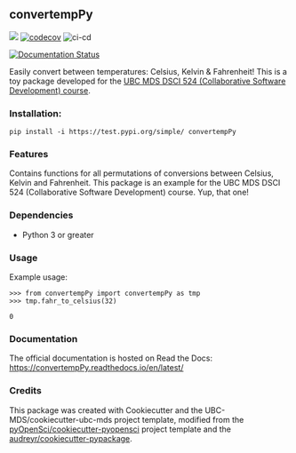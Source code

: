 ## convertempPy 

![](https://github.com/ttimbers/convertempPy/workflows/build/badge.svg) [![codecov](https://codecov.io/gh/ttimbers/convertempPy/branch/master/graph/badge.svg)](https://codecov.io/gh/ttimbers/convertempPy) ![ci-cd](https://github.com/ttimbers/convertempPy/actions/workflows/ci-cd.yml)

[![Documentation Status](https://readthedocs.org/projects/convertemppy/badge/?version=latest)](https://convertemppy.readthedocs.io/en/latest/?badge=latest)

Easily convert between temperatures: Celsius, Kelvin & Fahrenheit! This is a toy package developed for the [UBC MDS DSCI 524 (Collaborative Software Development) course](https://github.com/UBC-MDS/DSCI_524_collab-sw-dev). 

### Installation:

```
pip install -i https://test.pypi.org/simple/ convertempPy
```

### Features
Contains functions for all permutations of conversions between Celsius, Kelvin and Fahrenheit. This package is an example for the UBC MDS DSCI 524 (Collaborative Software Development) course. Yup, that one!

### Dependencies

- Python 3 or greater

### Usage

Example usage:
```
>>> from convertempPy import convertempPy as tmp
>>> tmp.fahr_to_celsius(32)
```

```
0
```

### Documentation
The official documentation is hosted on Read the Docs: <https://convertempPy.readthedocs.io/en/latest/>

### Credits
This package was created with Cookiecutter and the UBC-MDS/cookiecutter-ubc-mds project template, modified from the [pyOpenSci/cookiecutter-pyopensci](https://github.com/pyOpenSci/cookiecutter-pyopensci) project template and the [audreyr/cookiecutter-pypackage](https://github.com/audreyr/cookiecutter-pypackage).
